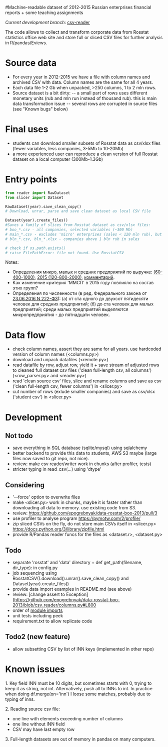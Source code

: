 #Machine-readable dataset of 2012-2015 Russian enterprises financial reports + some teaching assignments

*Current development branch*: [csv-reader](https://github.com/epogrebnyak/data-rosstat-boo-2013/tree/csv_reader)

The code allows to collect and transform corporate data from Rosstat statistics office web site 
and store full or sliced CSV files for further analysis in R/pandas/Eviews.

Source data
===========
- For every year in 2012-2015 we have a file with column names and archived CSV with data. Column names are the same for all 4 years. 
- Each data file 1-2 Gb when unpacked, >250 columns, 1 to 2 mln rows. 
- Source dataset is a bit dirty: 
 -- a small part of rows uses different monetary units (rub and mln run instead of thousand rub). this is main data 
    transformation issue
 -- several rows are corrupted in source files (see "Known bugs" below)
 
Final uses
==========
- students can download smaller subsets of Rosstat data as csv/xlsx files (fewer variables, less companies, 3-5Mb to 10-20Mb) 
- a more experienced user can reproduce a clean version of full Rosstat dataset on a local computer (300Mb-1.3Gb)

Entry points
============
```python
from reader import RawDataset
from slicer import Dataset

RawDataset(year).save_clean_copy() 
# Download, unrar, parse and save clean dataset as local CSV file

Dataset(year).create_files() 
#Saves a family of slices from Rosstat dataset as csv/xlsx files:
# boo_*.csv - all companies, selected variables (~300 Mb)
# main_*.csv - excludes 'micro' enterprises (sales < 120 mln rub), but includes companies with assets above 30(?) mln
# bln_*.csv, bln_*.xlsx - companies above 1 bln rub in sales

# check if os.path.exists()
# raise FilePathError: file not found. Use RosstatCSV

```
Notes:
- Определения микро, малых и средних предприятий по выручке: [(60-400-1000)](https://rg.ru/2015/07/17/vyruchka-site-dok.html), 
[2015 (120-800-2000)](https://rg.ru/2013/02/15/tovar-dok.html), [комментарий](http://glavkniga.ru/situations/k500967).
- Как изменение критерия 'ММСП' в 2015 году повлияло на состав этих групп?
- Определения по численности (в ред. Федерального закона от [23.06.2016 N 222-ФЗ](http://www.consultant.ru/document/cons_doc_LAW_52144/)): (а) от ста одного до двухсот пятидесяти человек для средних предприятий; (б) до ста человек для малых предприятий; среди малых предприятий выделяются микропредприятия - до пятнадцати человек.


Data flow
=========
- check column names, assert they are same for all years. use hardcoded version of column names (<columns.py>)
- download and unpack datafiles (<remote.py>)
- read datafile by row, adjust row, yield it + save stream of adjusted rows to cleaned full dataset csv files 
  ('clean full-length csv, all columns') (<row_parser.py> and <reader.py>)
- read 'clean source csv' files, slice and rename columns and save as csv ('clean full-length csv, fewer columns')
  in <slicer.py>
- cut number of rows (exlude smaller companies) and save as csv/xlsx ('student csv') in <slicer.py>

Development 
===========

Not todo
-------
- save everything in SQL database (sqlite/mysql) using sqlalchemy
- better backend to provide this data to students, AWS S3 maybe (large files now saved to git repo, not nice). 
- review: make csv reader/writer work in chunks (after profiler, tests)
- stricter typing in read_csv(...) using 'dtype'

Considering
-----------
- '--force' option to overwrite files
- make <slicer.py> work in chunks, maybe it is faster rather than downloading all data to memory. use existing code from S3.
- review: https://github.com/epogrebnyak/data-rosstat-boo-2013/pull/3
- use profiler to analyse program <https://pymotw.com/2/profile/>
- zip sliced CSVs on the fly, do not store main CSVs itself  in <slicer.py> https://docs.python.org/3/library/zipfile.html
- provide R/Pandas reader funcs for the files as <dataset.r>, <dataset.py>

Todo
----
- separate 'rosstat' and 'data' directory +  def get_path(filename, dir_type): in config.py
- job sequencing using RosstatCSV().downloаd().unrar().save_clean_copy() and Dataset(year).create_files() 
- provide data import examples in README.md (see above)
- review: [change assert to Exception](https://github.com/epogrebnyak/data-rosstat-boo-2013/blob/csv_reader/columns.py#L800
- order of [module imports](http://stackoverflow.com/questions/22722976/import-order-coding-standard)
- unit tests including peek 
- requirement.txt to allow replicate code 

Todo2 (new feature)
-------------------
- allow subsetting CSV by list of INN keys (implemented in other repo)


Known issues
============

1\. Key field INN must be 10 digits, but sometimes starts with 0, trying to keep it as string, not int. 
Alternatively, push all to INNs to int. In practice when doing df.merge(on='inn') I loose some matches,
probably due to typing of inns.
 
2\. Reading source csv file:
  - one line with elements exceeding number of columns  
  - one line without INN field 
  - CSV may have last empty row

3\. Full-length datasets are out of memory in pandas on many computers.
